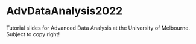 # AdvDataAnalysis2022
Tutorial slides for Advanced Data Analysis at the University of Melbourne. Subject to copy right!
